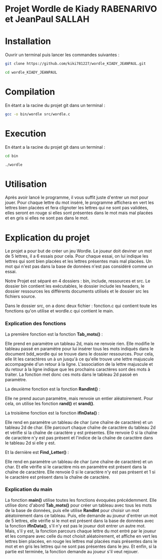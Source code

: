 # Projet Wordle de Kiady RABENARIVO et JeanPaul SALLAH


# Installation

Ouvrir un terminal puis lancer les commandes suivantes :

```sh
git clone https://github.com/kiki781227/wordle_KIADY_JEANPAUL.git
```
```sh
cd wordle_KIADY_JEANPAUL
```



# Compilation

En étant a la racine du projet git dans un terminal :

```sh
gcc -o bin/wordle src/wordle.c
```


# Execution 

En étant a la racine du projet git dans un terminal :
```sh
cd bin
```
```sh
./wordle
```

# Utilisation

Après avoir lancé le programme, il vous suffit juste d'entrer un mot pour jouer.
Pour chaque lettre du mot inséré, le programme affichera en vert les lettres bien placées et fera clignoter les lettres qui ne sont pas validées, elles seront en rouge si elles sont présentes dans le mot mais mal placées et en gris si elles ne sont pas dans le mot.


# Explication du projet

Le projet a pour but de créer un jeu Wordle.
Le joueur doit deviner un mot de 5 lettres, il a 6 essais pour cela.
Pour chaque essai, on lui indique les lettres qui sont bien placées et les lettres présentes mais mal placées.
Un mot qui n'est pas dans la base de données n'est pas considéré comme un essai.

Notre Projet est séparé en 4 dossiers : bin, include, ressources et src.
Le dossier bin contient les exécutables, le dossier include les headers, le dossier ressources les différents documents utilisés et le dossier src les fichiers source.

Dans le dossier src, on a donc deux fichier : fonction.c qui contient toute les fonctions qu'on utilise et wordle.c qui contient le main.


### Explication des fonctions

La première fonction est la fonction **Tab_mots()** :

Elle prend en paramètre un tableau 2d, mais ne renvoie rien. Elle modifie le tableau passé en paramètre pour lui insérer tous les mots indiqués dans le document bdd_wordle qui se trouve dans le dossier ressources.
Pour cela, elle lit les caractères un à un jusqu'à ce qu'elle trouve une lettre majuscule accompagnée d'un retour à la ligne. L'association de la lettre majuscule et du retour à la ligne indique que les prochains caractères sont des mots à traiter. La fonction met donc ces mots dans le tableau 2d passé en paramètre.

La deuxième fonction est la fonction **RandInt()** :

Elle ne prend aucun paramètre, mais renvoie un entier aléatoirement.
Pour cela, on utilise les fonction **rand()** et **srand()**.

La troisième fonction est la fonction **ifInData()** :

Elle rend en paramètre un tableau de char (une chaîne de caractère) et un tableau 2d de char.
Elle parcourt chaque chaîne de caractère du tableau 2d et vérifie si la chaîne de caractère y est présentes.
Elle renvoie 0 si la chaîne de caractère n'y est pas présent et l'indice de la chaîne de caractère dans le tableau 2d si elle y est.

Et la dernière est **Find_Letter()** :

Elle rend en paramètre un tableau de char (une chaîne de caractère) et un char.
Et elle vérifie si le caractère mis en paramètre est présent dans la chaîne de caractère.
Elle renvoie 0 si le caractère n'y est pas présent et 1 si le caractère est présent dans la chaîne de caractère.


### Explication du main


La fonction **main()** utilise toutes les fonctions évoquées précédemment.
Elle utilise donc d'abord **Tab_mots()** pour créer un tableau avec tous les mots de la base de données, puis elle utilise **RandInt** pour choisir un mot aléatoirement dans ce tableau.
Puis, elle demande au joueur d'entrer un mot de 5 lettres, elle vérifie si le mot est présent dans la base de données avec la fonction **ifInData()**, s'il n'y est pas le joueur doit entrer un autre mot.
Mais, s'il y est, la fonction parcours chaque lettre du mot entré par le joueur et les compare avec celle du mot choisit aléatoirement, et affiche en vert les lettres bien placées, en rouge les lettres mal placées mais présentes dans le mot et en gris les lettres qui ne sont pas présentes dans le jeu.
Et enfin, si la partie est terminée, la fonction demande au joueur s'il veut rejouer.
